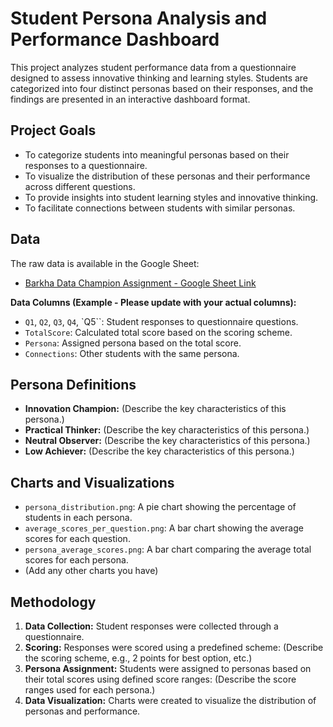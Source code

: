 # Student Persona Analysis and Performance Dashboard

This project analyzes student performance data from a questionnaire designed to assess innovative thinking and learning styles. Students are categorized into four distinct personas based on their responses, and the findings are presented in an interactive dashboard format.

## Project Goals

* To categorize students into meaningful personas based on their responses to a questionnaire.
* To visualize the distribution of these personas and their performance across different questions.
* To provide insights into student learning styles and innovative thinking.
* To facilitate connections between students with similar personas.

## Data

The raw data is available in the Google Sheet:

* [Barkha Data Champion Assignment - Google Sheet Link](https://docs.google.com/spreadsheets/d/e/2PACX-1vTEWeA0BtwRWb7wYxeJEelypfgQxy5S9Nd63-y7qkyhch0njDvYPgYKoc5tdedhEba6u8Bm4hmupQq_/pubhtml)


**Data Columns (Example - Please update with your actual columns):**

* `Q1`, `Q2`, `Q3`, `Q4`, `Q5``: Student responses to questionnaire questions.
* `TotalScore`: Calculated total score based on the scoring scheme.
* `Persona`: Assigned persona based on the total score.
* `Connections`: Other students with the same persona.

## Persona Definitions

* **Innovation Champion:** (Describe the key characteristics of this persona.)
* **Practical Thinker:** (Describe the key characteristics of this persona.)
* **Neutral Observer:** (Describe the key characteristics of this persona.)
* **Low Achiever:** (Describe the key characteristics of this persona.)

## Charts and Visualizations

* `persona_distribution.png`: A pie chart showing the percentage of students in each persona.
* `average_scores_per_question.png`: A bar chart showing the average scores for each question.
* `persona_average_scores.png`: A bar chart comparing the average total scores for each persona.
* (Add any other charts you have)

## Methodology

1.  **Data Collection:** Student responses were collected through a questionnaire.
2.  **Scoring:** Responses were scored using a predefined scheme: (Describe the scoring scheme, e.g., 2 points for best option, etc.)
3.  **Persona Assignment:** Students were assigned to personas based on their total scores using defined score ranges: (Describe the score ranges used for each persona.)
4.  **Data Visualization:** Charts were created to visualize the distribution of personas and performance.
